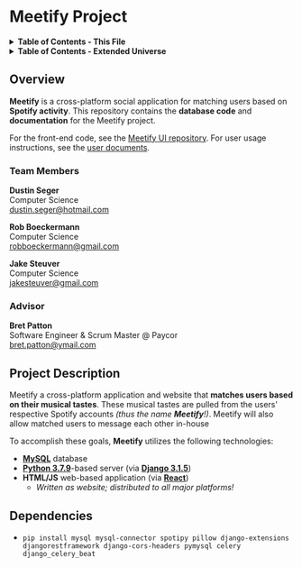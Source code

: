 # Meetify Project 

<details><summary><strong>Table of Contents - This File</strong></summary>

- [Overview](#overview)
    - [Team Members](#team-members)
    - [Advisor](#advisor)
- [Project Description](#project-description)

</details>

<details><summary><strong>Table of Contents - Extended Universe</strong></summary>

- [User Documents](docs/user_docs/user_docs.md)
- [User Stories](docs/user_stories.md)
- [Design Diagrams](docs/design_diagrams.pdf)
- Project Progress
    - [Tasks](docs/tasks.md)
    - [Milestones](docs/milestones/milestones.md)
    - [Timeline](docs/milestones/timeline.png)
    - [Effort Matrix](docs/milestones/effort_matrix.png)
- Midterm Presentation
    - [Video Presentation](https://youtu.be/nDZ-knLTBqw)
    - [Slides](docs/midterm_presentation/midterm_presentation.pdf)
- Initial Self-Assessment Essays From...
    - [Rob Boeckermann](docs/assessments/fall2020/Rob-Boeckermann-Assessment.md)
    - [Dustin Seger](docs/assessments/fall2020/Dustin-Seger-Assessment.md)
    - [Jake Steuver](docs/assessments/fall2020/Jake-Steuver-Assessment.md)
- Final Self-Assessment Essays From...
    - [Rob Boeckermann](docs/assessments/spring2021/Rob-Boeckermann-Assessment.md)
    - [Dustin Seger](docs/assessments/spring2021/Dustin-Seger-Assessment.md)
    - [Jake Steuver](docs/assessments/spring2021/Jake-Steuver-Assessment.md)
- Professional Biographies From...
    - [Rob Boeckermann](docs/bios/rob-boeckermann-bio.pdf)
    - [Dustin Seger](docs/bios/dustin-seger-bio.md)
    - [Jake Steuver](docs/bios/jake-steuver-bio.md)
- [Appendix](docs/appendix.md)

</details>

## Overview

**Meetify** is a cross-platform social application for matching users based on
**Spotify activity**. This repository contains the **database code** and
**documentation** for the Meetify project.

For the front-end code, see the [Meetify UI
repository](https://github.com/segeeslice/Meetify-UI). For user usage
instructions, see the [user documents](docs/user_docs/user_docs.md).

### Team Members
**Dustin Seger**  
Computer Science  
dustin.seger@hotmail.com

**Rob Boeckermann**  
Computer Science  
robboeckermann@gmail.com

**Jake Steuver**  
Computer Science  
jakesteuver@gmail.com  

### Advisor
**Bret Patton**  
Software Engineer & Scrum Master @ Paycor  
bret.patton@ymail.com

## Project Description

Meetify a cross-platform application and website that **matches users based on
their musical tastes**. These musical tastes are pulled from the users'
respective Spotify accounts *(thus the name __Meetify__!)*. Meetify will also allow
matched users to message each other in-house 

To accomplish these goals, **Meetify** utilizes the following technologies:

- [**MySQL**](https://www.mysql.com/) database
- [**Python 3.7.9**](https://www.python.org/)-based server (via [**Django 3.1.5**](https://www.djangoproject.com/))
- **HTML/JS** web-based application (via [**React**](https://reactjs.org/))
    - *Written as website; distributed to all major platforms!*

## Dependencies

- `pip install mysql mysql-connector spotipy pillow django-extensions djangorestframework django-cors-headers pymysql celery django_celery_beat`
